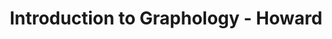 ---
copyright: Internet Archive Open Use
entry-by: Jonathan Reus
entry-date: '2019-07-30'
entry-type: ''
filename: introduction-to-graphology-howard.md
image: ''
layout: text
source: Howard, Clifford. Graphology; Or, How to Read Character from Handwriting.
  American Institute of Graphology, 1903.
source-url: https://archive.org/details/graphologyhowtor00howa/
summary: ' The first requisite, therefore, in the study of graphology is to classify
  the different types or kinds of handwritings. This will enable us to tell not only
  wherein certain handwritings re- semble one another, but also to distinguish the
  differences between the chirography of one person and that of another, for it very
  frequently happens that although we realize there is a difference between two handwritings
  we are unable to tell in just what particular features the difference exists ; so
  that we see at once the necessity for adopting some method of classification as
  a basis for the proper understanding of the subject. The study of botany depends
  primarily upon a system of classifying plants, and in natural his- tory, or zoology,
  very little profitable work could be accomplished were it not for a method of classifying
  the various animals. The same principle holds good in graphology, where we have
  a great variety of types and kinds to deal with. But this does not mean that we
  are to cumber our minds with an elaborate or intricate system of classification.
  On the contrary, it is very simple and very plain, for it is built up on certain
  definite lines that make it at once obvious and logical. '
tags: [Boerhaave, COGWEB, Chinese, LSTM, Leiden, PGM, RNN, Ruysch, actors, aesthesis,
  agency, algorithm, analysis, anatomical, anatomy, androgynous, architecture, archive,
  artificialia, axis, black-box, body, botanical, brain, categories, categorization,
  channel, character recognition, chinese, classification, clustering, cnn, codes,
  cognition, collecting, collection, collections, colonialism, commodification, concept,
  conceptual-clustering, convolutional neural network, cost, counting, cut, cuts,
  cutting, datasets, demonstration, diagram, dimensionality, disgust, dissection,
  distance, domestication, elegance, epistemology, error, euclidean, evaluation, eye,
  figures, finger, forecasting, forensics, frame, freakish, geometry, gesture, gestures,
  gradient descent, graph, graphs, grouping, hacking, hand, hand writing, hands, hands-on,
  handwriting, hardware, history, human, human body, imagination, imperfect, inscription,
  instruments, joint, kmeans, knowledge, labeling, landmark, learning, location, machine
    learning, machines, materiality, meaning, measurement, memory, mnist, model, models,
  monsters, muscles, mystical, mythological, naturalia, nerves, nervous system, network,
  networks, neural networks, neural-anatomy, neuron, nonlinearity, observation, offline,
  online, ontologies, ontology, ontology-building, optimization, orientation, orthogonality,
  parallel, pca, perception, perceptron, perfection, performance, planes, poetic,
  position, prediction, preparation, preparations, projection, proportion, proportions,
  psychology, python, races, representation, representations, rhetoric, rnn, segments,
  selection, sensory experience, sensory perception, similarity, skeleton, skin, skull,
  skulls, space, sparseness, spectacle, spectators, speech, standard, statistic-ontology,
  statistical, statistical-ontology, svm, symbols, tacit, taxonomy, theatre, time-series,
  timeseries, tools, topological, training, treatise, trial, truth, type, typography,
  unsupervised, vision, visualization, wellcome, word2vec, writing, zodiac]
title: Introduction to Graphology - Howard
weights: ['0', '0', '0', '0', '0', '0', '0', '0', '0', '0.32', '0', '0', '0.34', '0',
  '0', '0', '0', '0', '0', '0', '0', '0', '0', '0', '0', '0.65', '0', '0', '0', '0',
  '0', '0', '0', '0', '0', '0', '0', '0', '0', '0', '0', '0', '0', '0', '0', '0',
  '0', '0', '0', '0', '0', '0', '0', '0', '0', '0', '0', '0', '0', '0', '0', '0',
  '0', '0', '0', '0', '0', '0', '0', '0', '0', '0', '0', '0', '0', '0', '0', '0',
  '0', '0.96', '0', '0', '0', '0', '0', '0', '0', '0', '0', '0', '0', '0', '0', '0',
  '0', '0', '0', '0', '0', '0', '0', '0', '0', '0', '0', '0', '0', '0', '0', '0',
  '0', '0', '0', '0', '0', '0', '0', '0', '0', '0', '0', '0', '0', '0', '0', '0',
  '0', '0', '0', '0', '0', '0', '0', '0', '0', '0', '0', '0', '0', '0', '0', '0',
  '0', '0', '0', '0', '0', '0', '0', '0', '0', '0', '0', '0', '0', '0', '0', '0',
  '0', '0', '0', '0', '0', '0', '0', '0', '0', '0', '0', '0', '0', '0', '0', '0',
  '0', '0', '0', '0', '0', '0', '0', '0', '0', '0', '0', '0', '0.756', '0']
---